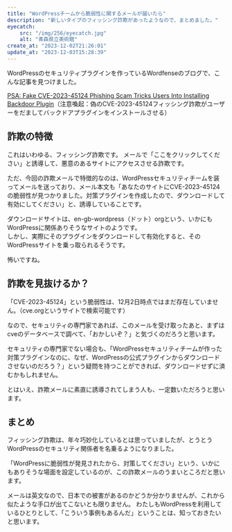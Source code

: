 ```yaml
---
title: "WordPressチームから脆弱性に関するメールが届いたら"
description: "新しいタイプのフィッシング詐欺があったようなので、まとめました。"
eyecatch: 
    src: "/img/256/eyecatch.jpg"
    alt: "青森県立美術館"
create_at: "2023-12-02T21:26:01"
update_at: "2023-12-03T15:28:39"
---
```


WordPressのセキュリティプラグインを作っているWordfenseのブログで、こんな記事を見つけました。

[PSA: Fake CVE-2023-45124 Phishing Scam Tricks Users Into Installing Backdoor Plugin](https://www.wordfence.com/blog/2023/12/psa-fake-cve-2023-45124-phishing-scam-tricks-users-into-installing-backdoor-plugin/)（注意喚起：偽のCVE-2023-45124フィッシング詐欺がユーザーをだましてバックドアプラグインをインストールさせる）

## 詐欺の特徴

これはいわゆる、フィッシング詐欺です。
メールで「ここをクリックしてください」と誘導して、悪意のあるサイトにアクセスさせる詐欺です。

ただ、今回の詐欺メールで特徴的なのは、WordPressセキュリティチームを装ってメールを送っており、メール本文も「あなたのサイトにCVE-2023-45124の脆弱性が見つかりました。対策プラグインを作成したので、ダウンロードして有効にしてください」と、誘導していることです。

ダウンロードサイトは、en-gb-wordpress（ドット）orgという、いかにもWordPressに関係ありそうなサイトのようです。  
しかし、実際にそのプラグインをダウンロードして有効化すると、そのWordPressサイトを乗っ取られるそうです。

怖いですね。

## 詐欺を見抜けるか？

「CVE-2023-45124」という脆弱性は、12月2日時点ではまだ存在していません。（cve\.orgというサイトで検索可能です）

なので、セキュリティの専門家であれば、このメールを受け取ったあと、まずはcveのデータベースで調べて、「おかしいぞ？」と気づくのだろうと思います。

セキュリティの専門家でない場合も、「WordPressセキュリティチームが作った対策プラグインなのに、なぜ、WordPressの公式プラグインからダウンロードさせないのだろう？」という疑問を持つことができれば、ダウンロードせずに済むかもしれません。

とはいえ、詐欺メールに素直に誘導されてしまう人も、一定数いただろうと思います。

## まとめ

フィッシング詐欺は、年々巧妙化しているとは思っていましたが、とうとうWordPressのセキュリティ関係者を名乗るようになりました。

「WordPressに脆弱性が発見されたから、対策してください」という、いかにもありそうな場面を設定しているのが、この詐欺メールのうまいところだと思います。

メールは英文なので、日本での被害があるのかどうか分かりませんが、これから似たような手口が出てこないとも限りません。
わたしもWordPressを利用しているひとりとして、「こういう事例もあるんだ」ということは、知っておきたいと思います。

